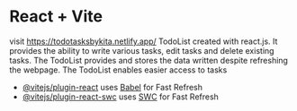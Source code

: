 # React + Vite
visit https://todotasksbykita.netlify.app/
TodoList created with react.js. It provides the ability to write  various tasks, edit tasks and delete existing tasks.
The TodoList provides and stores the data written  despite refreshing the webpage.
The TodoList enables easier access to tasks 
- [@vitejs/plugin-react](https://github.com/vitejs/vite-plugin-react/blob/main/packages/plugin-react/README.md) uses [Babel](https://babeljs.io/) for Fast Refresh
- [@vitejs/plugin-react-swc](https://github.com/vitejs/vite-plugin-react-swc) uses [SWC](https://swc.rs/) for Fast Refresh
